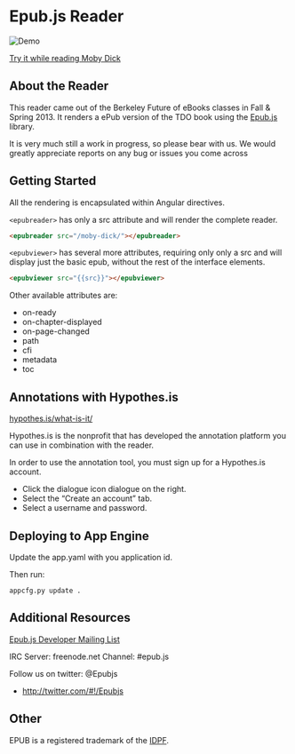 Epub.js Reader
================================

![Demo](http://fchasen.com/futurepress/epubjs-reader_moby-dick.png)

[Try it while reading Moby Dick](http://epubjs-reader.appspot.com/)

About the Reader
-------------------------
This reader came out of the Berkeley Future of eBooks classes in Fall & Spring 2013.
It renders a ePub version of the TDO book using the [Epub.js](http://futurepress.github.com/epub.js/) library.

It is very much still a work in progress, so please bear with us. We would greatly appreciate reports on any bug or issues you come across

Getting Started
-------------------------

All the rendering is encapsulated within Angular directives.

```<epubreader>``` has only a src attribute and will render the complete reader.

```html
<epubreader src="/moby-dick/"></epubreader>
```

```<epubviewer>``` has several more attributes, requiring only only a src and will display just the basic epub, without the rest of the interface elements.

```html
<epubviewer src="{{src}}"></epubviewer>
```

Other available attributes are:

* on-ready
* on-chapter-displayed
* on-page-changed
* path
* cfi
* metadata
* toc

Annotations with Hypothes.is
-------------------------

[hypothes.is/what-is-it/](http://hypothes.is/what-is-it/)

Hypothes.is is the nonprofit that has developed the annotation platform you can use in combination with the reader.

In order to use the annotation tool, you must sign up for a Hypothes.is account.

* Click the dialogue icon dialogue on the right.
* Select the “Create an account” tab.
* Select a username and password.


Deploying to App Engine
-------------------------

Update the app.yaml with you application id.

Then run:
```
appcfg.py update .
```

Additional Resources
-------------------------

[Epub.js Developer Mailing List](https://groups.google.com/forum/#!forum/epubjs)

IRC Server: freenode.net Channel: #epub.js

Follow us on twitter: @Epubjs

+ http://twitter.com/#!/Epubjs

Other
-------------------------

EPUB is a registered trademark of the [IDPF](http://idpf.org/). 
